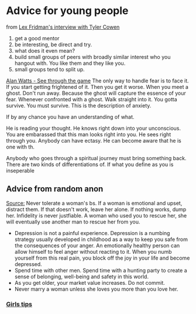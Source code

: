 # Advice for young people

from [Lex Fridman's interview with Tyler Cowen](https://www.youtube.com/watch?v=ibDRy98CZSk)
1. get a good mentor
2. be interesting, be direct and try. 
3. what does it even mean?
4. build small groups of peers with broadly similar interest who you hangout with. You like them and they like you. 
5. small groups tend to split up. 


[Alan Watts - See through the game](https://www.youtube.com/watch?v=_h-FswIACKE)
The only way to handle fear is to face it. If you start getting frightened of it. Then you get it worse. When you meet a ghost. Don't run away. Because the ghost will capture the essence of your fear. Whenever confronted with a ghost. Walk straight into it. You gotta survive. You must survive. This is the description of anxiety.

If by any chance you have an understanding of what. 

He is reading your thought. He knows right down into your unconscious. You are embarassed that this man looks right into you. He sees right through you. Anybody can have ectasy. He can become aware that he is one with th.

Anybody who goes through a spiritual journey must bring something back. There are two kinds of differentiations of. If what you define as you is inseperable   

## Advice from random anon
[Source:](https://info.stylee32.net/Advice/For%20Guys/Advice%20from%20oldguyfag.jpg)
 Never tolerate a woman's bs. If a woman is emotional and upset, distract them. If that doesn't work, leave her alone. If nothing works, dump her. Infidelity is never justfiable.  A woman who used you to rescue her, she will eventually use another man to rescue her from you. 

- Depression is not a painful experience. Depression is a numbing strategy usually developed in childhood as a way to keep you safe from the consequences of your anger. An emotionally healthy person can allow himself to feel anger without reacting to it. When you numb yourself from this real pain, you block off the joy in your life and become depressed. 
- Spend time with other men. Spend time with a hunting party to create a sense of belonging, well-being and safety in this world. 
- As you get older, your market value increases. Do not commit. 
- Never marry a woman unless she loves you more than you love her.  

### [Girls tips](https://info.stylee32.net/Advice/For%20Guys/girl%20tips.jpg)

